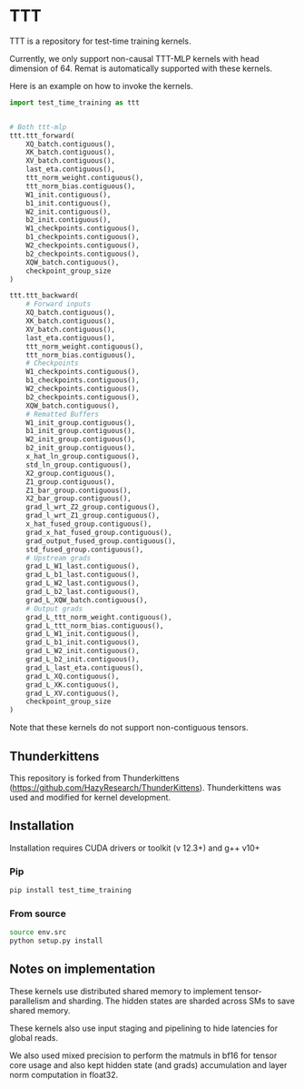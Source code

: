 # TTT

TTT is a repository for test-time training kernels.

Currently, we only support non-causal TTT-MLP kernels with head dimension of 64. Remat is automatically supported with these kernels.

Here is an example on how to invoke the kernels.

```python
import test_time_training as ttt


# Both ttt-mlp
ttt.ttt_forward(
    XQ_batch.contiguous(),
    XK_batch.contiguous(),
    XV_batch.contiguous(),
    last_eta.contiguous(),
    ttt_norm_weight.contiguous(),
    ttt_norm_bias.contiguous(),
    W1_init.contiguous(),
    b1_init.contiguous(),
    W2_init.contiguous(),
    b2_init.contiguous(),
    W1_checkpoints.contiguous(),
    b1_checkpoints.contiguous(),
    W2_checkpoints.contiguous(),
    b2_checkpoints.contiguous(),
    XQW_batch.contiguous(),
    checkpoint_group_size
)

ttt.ttt_backward(
    # Forward inputs
    XQ_batch.contiguous(),
    XK_batch.contiguous(),
    XV_batch.contiguous(),
    last_eta.contiguous(),
    ttt_norm_weight.contiguous(),
    ttt_norm_bias.contiguous(),
    # Checkpoints
    W1_checkpoints.contiguous(),
    b1_checkpoints.contiguous(),
    W2_checkpoints.contiguous(),
    b2_checkpoints.contiguous(),
    XQW_batch.contiguous(),
    # Rematted Buffers
    W1_init_group.contiguous(),
    b1_init_group.contiguous(),
    W2_init_group.contiguous(),
    b2_init_group.contiguous(),
    x_hat_ln_group.contiguous(),
    std_ln_group.contiguous(),
    X2_group.contiguous(),
    Z1_group.contiguous(),
    Z1_bar_group.contiguous(),
    X2_bar_group.contiguous(),
    grad_l_wrt_Z2_group.contiguous(),
    grad_l_wrt_Z1_group.contiguous(),
    x_hat_fused_group.contiguous(),
    grad_x_hat_fused_group.contiguous(),
    grad_output_fused_group.contiguous(),
    std_fused_group.contiguous(),
    # Upstream grads
    grad_L_W1_last.contiguous(),
    grad_L_b1_last.contiguous(),
    grad_L_W2_last.contiguous(),
    grad_L_b2_last.contiguous(),
    grad_L_XQW_batch.contiguous(),
    # Output grads
    grad_L_ttt_norm_weight.contiguous(),
    grad_L_ttt_norm_bias.contiguous(),
    grad_L_W1_init.contiguous(),
    grad_L_b1_init.contiguous(),
    grad_L_W2_init.contiguous(),
    grad_L_b2_init.contiguous(),
    grad_L_last_eta.contiguous(),
    grad_L_XQ.contiguous(),
    grad_L_XK.contiguous(),
    grad_L_XV.contiguous(),
    checkpoint_group_size
)
```

Note that these kernels do not support non-contiguous tensors.

## Thunderkittens
This repository is forked from Thunderkittens (https://github.com/HazyResearch/ThunderKittens).
Thunderkittens was used and modified for kernel development.


## Installation

Installation requires CUDA drivers or toolkit (v 12.3+) and g++ v10+

### Pip
```bash
pip install test_time_training
```

### From source
```bash
source env.src
python setup.py install
```

## Notes on implementation

These kernels use distributed shared memory to implement tensor-parallelism and sharding. The hidden states are sharded across SMs to save shared memory. 

These kernels also use input staging and pipelining to hide latencies for global reads.

We also used mixed precision to perform the matmuls in bf16 for tensor core usage and also kept hidden state (and grads) accumulation and layer norm computation in float32.
